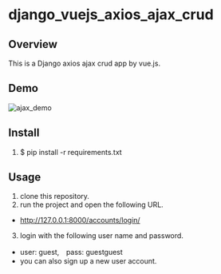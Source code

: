 # django_vuejs_axios_ajax_crud

## Overview
This is a Django axios ajax crud app by vue.js.
 
## Demo
![ajax_demo](https://user-images.githubusercontent.com/59159469/79207294-82dfbe80-7e7b-11ea-8d58-a7467b21c405.gif)

## Install
1. $ pip install -r requirements.txt

## Usage
1. clone this repository.
2. run the project and open the following URL.
- http://127.0.0.1:8000/accounts/login/
3. login with the following user name and password.
- user: guest,　pass: guestguest
- you can also sign up a new user account.
